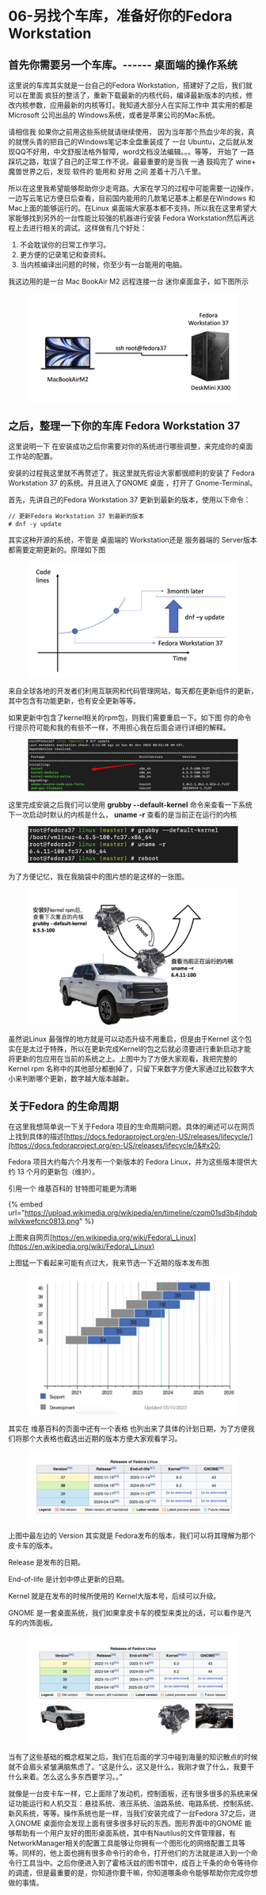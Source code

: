 # 06-另找个车库，准备好你的Fedora Workstation

## 首先你需要另一个车库。------ 桌面端的操作系统

这里说的车库其实就是一台自己的Fedora Workstation，搭建好了之后，我们就可以在里面 疯狂的整活了，重新下载最新的内核代码，编译最新版本的内核，修改内核参数，应用最新的内核等灯。我知道大部分人在实际工作中 其实用的都是 Microsoft 公司出品的 Windows系统，或者是苹果公司的Mac系统。

&#x20; 请相信我 如果你之前用这些系统就请继续使用， 因为当年那个热血少年的我，真的就愣头青的把自己的Windows笔记本全盘重装成了 一台 Ubuntu，之后就从发现QQ不好用，中文舒服法格外智障，word文档没法编辑。。。等等， 开始了 一路踩坑之路，耽误了自己的正常工作不说。最最重要的是当我 一通 鼓捣完了 wine+ 魔兽世界之后，发现 软件的 能用和 好用 之间  差着十万八千里。



&#x20; 所以在这里我希望能够帮助你少走弯路。大家在学习的过程中可能需要一边操作，一边写云笔记方便日后查看，目前国内能用的几款笔记基本上都是在Windows 和 Mac上面的能够运行的。在Linux 桌面端大家基本都不支持。所以我在这里希望大家能够找到另外的一台性能比较强的机器进行安装 Fedora Workstation然后再远程上去进行相关的调试。这样做有几个好处：

1. 不会耽误你的日常工作学习。
2. 更方便的记录笔记和查资料。
3. 当内核编译出问题的时候，你至少有一台能用的电脑。



我这边用的是一台 Mac BookAir M2  远程连接一台 迷你桌面盒子，如下图所示

<figure><img src=".gitbook/assets/MacConnectDeskMini.jpg" alt=""><figcaption></figcaption></figure>





## 之后，整理一下你的车库 Fedora Workstation 37

这里说明一下 在安装成功之后你需要对你的系统进行哪些调整，来完成你的桌面工作站的配置。

安装的过程我这里就不再赘述了。我这里就先假设大家都很顺利的安装了 Fedora Workstation 37 的系统。并且进入了GNOME 桌面 ，打开了 Gnome-Terminal。



首先，先讲自己的Fedora Workstation 37 更新到最新的版本，使用以下命令：

```
// 更新Fedora Workstation 37 到最新的版本
# dnf -y update 
```



其实这种开源的系统，不管是 桌面端的 Workstation还是 服务器端的 Server版本 都需要定期更新的。原理如下图

<figure><img src=".gitbook/assets/F37_dnf_y_udpate.jpg" alt=""><figcaption></figcaption></figure>

来自全球各地的开发者们利用互联网和代码管理网站，每天都在更新组件的更新，其中包含有功能更新，也有安全更新等等。

如果更新中包含了kernel相关的rpm包，则我们需要重启一下。如下图 你的命令行提示符可能和我的有些不一样，不用担心我在后面会进行详细的解释。

<figure><img src=".gitbook/assets/dnf_update_y_kernel_screenshot.jpg" alt=""><figcaption></figcaption></figure>

这里完成安装之后我们可以使用 **grubby --default-kernel** 命令来查看一下系统下一次启动时默认的内核是什么， **uname -r** 查看的是当前正在运行的内核



<figure><img src=".gitbook/assets/grubby_default_kernel_uname_reboot.jpg" alt=""><figcaption></figcaption></figure>

为了方便记忆，我在我脑袋中的图片想的是这样的一张图。

<figure><img src=".gitbook/assets/pickup_truck_to_reboot_new_engine.jpg" alt=""><figcaption></figcaption></figure>

虽然说Linux 最强悍的地方就是可以动态升级不用重启，但是由于Kernel 这个包实在是太过于特殊，所以在更新完成Kernel的包之后就必须要进行重新启动才能将更新的包应用在当前的系统之上。上图中为了方便大家观看，我把完整的 Kernel rpm 名称中的其他部分都删掉了，只留下来数字方便大家通过比较数字大小来判断哪个更新，数字越大版本越新。





## 关于Fedora 的生命周期&#x20;

在这里我想简单说一下关于Fedora 项目的生命周期问题。具体的阐述可以在网页上找到具体的描述[https://docs.fedoraproject.org/en-US/releases/lifecycle/](https://docs.fedoraproject.org/en-US/releases/lifecycle/)&#x20;

Fedora 项目大约每六个月发布一个新版本的 Fedora Linux，并为这些版本提供大约 13 个月的更新包（维护）。&#x20;

引用一个 维基百科的 甘特图可能更为清晰

{% embed url="https://upload.wikimedia.org/wikipedia/en/timeline/czqm01sd3b4jhdqbwilvkwefcnc0813.png" %}

上图来自网页[https://en.wikipedia.org/wiki/Fedora\_Linux](https://en.wikipedia.org/wiki/Fedora\_Linux)



上图猛一下看起来可能有点过大，我来节选一下近期的版本发布图

<figure><img src=".gitbook/assets/Part_of_Fedora_Release_Table.jpg" alt=""><figcaption></figcaption></figure>

其实在 维基百科的页面中还有一个表格 也列出来了具体的计划日期，为了方便我们将那个大表格也截选出近期的版本方便大家观看学习。

<figure><img src=".gitbook/assets/Fedora_Release_Table.jpg" alt=""><figcaption></figcaption></figure>

上图中最左边的 Version 其实就是 Fedora发布的版本，我们可以将其理解为那个皮卡车的版本。

Release 是发布的日期。

End-of-life 是计划中停止更新的日期。

Kernel 就是在发布的时候所使用的 Kernel大版本号，后续可以升级。

GNOME 是一套桌面系统，我们如果拿皮卡车的模型来类比的话，可以看作是汽车的内饰面板。

<figure><img src=".gitbook/assets/Version_Kernel_Gnome_Pickup_Engin_Pannel.jpg" alt=""><figcaption></figcaption></figure>

当有了这些基础的概念框架之后，我们在后面的学习中碰到海量的知识散点的时候就不会眉头紧皱满脑焦虑了。“这是什么，这又是什么，我刚才做了什么，我要干什么来着。怎么这么多东西要学习。。”



就像是一台皮卡车一样，它上面除了发动机，控制面板，还有很多很多的系统来保证功能运行和人机交互：悬挂系统、液压系统、油路系统、电路系统、控制系统、新风系统，等等。操作系统也是一样，当我们安装完成了一台Fedora 37之后，进入GNOME 桌面你会发现上面有很多很多好玩的东西。图形界面中的GNOME 能够帮助有一个用户友好的图形桌面系统，其中有Nautilus的文件管理器，有NetworkManager相关的配置工具能够让你拥有一个图形化的网络配置工具等等。同样的，他上面也拥有很多命令行的命令，打开他们的方法就是进入到一个命令行工具当中。之后你便进入到了霍格沃兹的图书馆中，成百上千条的命令等待你的调遣，但是最重要的是，你知道你要干嘛，你知道哪条命令能够帮助你完成你想做的事情。





